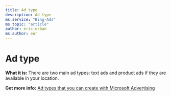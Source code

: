 ```yaml
---
title: Ad type
description: Ad type
ms.service: "Bing-Ads"
ms.topic: "article"
author: eric-urban
ms.author: eur
---
```


# Ad type

**What it is:**        There are two main ad types: text ads and product ads if they are available in your location.

**Get more info:**     [Ad types that you can create with Microsoft Advertising](../hlp_BA_CONC_AdOptions.md)


